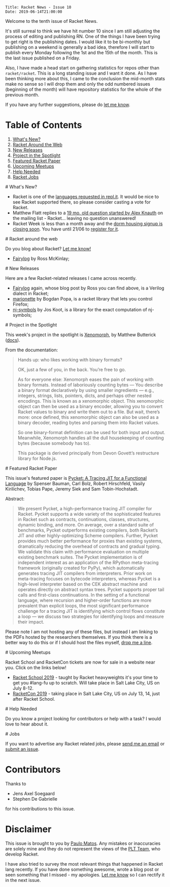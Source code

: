     Title: Racket News - Issue 10
    Date: 2019-06-14T21:00:00

Welcome to the tenth issue of Racket News.

It's still surreal to think we have hit number 10 since I am still adjusting the process of editing and publishing RN. One of the things I have been trying to get right is the publishing dates. I would like it to be bi-monthly but publishing on a weekend is generally a bad idea, therefore I will start to publish every Monday following the 1st and the 15th of the month. This is the last issue published on a Friday.

Also, I have made a head start on gathering statistics for repos other than `racket/racket`. This is a long standing issue and I want it done. As I have been thinking more about this, I came to the conclusion the mid-month stats make no sense so I will drop them and only the odd numbered issues (beginning of the month) will have repository statistics for the whole of the previous month.

If you have any further suggestions, please do [let me know](mailto:pmatos@linki.tools).

# Table of Contents

1. [What's New?](#whatsnew)
2. [Racket Around the Web](#aroundtheweb)
3. [New Releases](#newreleases)
4. [Project in the Spotlight](#spotlight)
5. [Featured Racket Paper](#featuredpaper)
6. [Upcoming Meetups](#meetups)
7. [Help Needed](#helpneeded)
8. [Racket Jobs](#jobs)

<div id='whatsnew'/>
# What's New?

* Racket is one of the [languages requested in repl.it](https://repl.it/language-requests/p/racket). It would be nice to see Racket supported there, so please consider casting a vote for Racket.
* Matthew Flatt replies to a [19 mo. old question started by Alex Knauth](https://groups.google.com/d/msg/racket-users/jhRmKkPTl-M/waaFsej3BAAJ) on the mailing list - Racket... leaving no question unanswered! 
* Racket Week is less than a month away and the [dorm housing signup is closing soon](https://groups.google.com/d/msg/racket-users/UNn7pH0j_8U/O9tTbwSuBQAJ). You have until 21/06 to [register for it](https://school.racket-lang.org/#housing).

<div id='aroundtheweb'/>
# Racket around the web

Do you blog about Racket? [Let me know!](mailto:pmatos@linki.tools)

* [Fairylog](http://pinksquirrellabs.com/blog/2019/04/17/fairylog/) by Ross McKinlay;


<div id='newreleases'/>
# New Releases

Here are a few Racket-related releases I came across recently.

* [Fairylog](https://github.com/pezipink/fairylog) again, whose blog post by Ross you can find above, is a Verilog dialect in Racket;
* [marionette](https://github.com/bogdanp/marionette) by Bogdan Popa, is a racket library that lets you control Firefox;
* [nj-symbols](https://github.com/joskoot/nj-symbols) by Jos Koot, is a library for the exact computation of nj-symbols;

<div id='spotlight'/>
# Project in the Spotlight

This week's project in the spotlight is [Xenomorph](https://github.com/mbutterick/xenomorph), by Matthew Butterick ([docs](https://docs.racket-lang.org/xenomorph/)).

From the documentation:

> Hands up: who likes working with binary formats?
> 
> OK, just a few of you, in the back. You’re free to go.
> 
> As for everyone else: Xenomorph eases the pain of working with binary formats. Instead of laboriously counting bytes — You describe a binary format declaratively by using smaller ingredients — e.g., integers, strings, lists, pointers, dicts, and perhaps other nested encodings. This is known as a xenomorphic object. This xenomorphic object can then be used as a binary encoder, allowing you to convert Racket values to binary and write them out to a file. But wait, there’s more: once defined, this xenomorphic object can also be used as a binary decoder, reading bytes and parsing them into Racket values.
> 
> So one binary-format definition can be used for both input and output. Meanwhile, Xenomorph handles all the dull housekeeping of counting bytes (because somebody has to).
> 
> This package is derived principally from Devon Govett’s restructure library for Node.js.

<div id='featuredpaper'/>
# Featured Racket Paper

This issue's featured paper is [Pycket: A Tracing JIT for a Functional Language](https://www.ccs.neu.edu/home/samth/pycket-draft.pdf) by Spenser Bauman, Carl Bolz, Robert Hirschfeld, Vasily Kirilichev, Tobias Pape, Jeremy Siek and Sam Tobin-Hochstadt.

Abstract:

> We present Pycket, a high-performance tracing JIT compiler for Racket. Pycket supports a wide variety of the sophisticated features in Racket such as contracts, continuations, classes, structures, dynamic binding, and more. On average, over a standard suite of benchmarks, Pycket outperforms existing compilers, both Racket’s JIT and other highly-optimizing Scheme compilers. Further, Pycket provides much better performance for proxies than existing systems, dramatically reducing the overhead of contracts and gradual typing. We validate this claim with performance evaluation on multiple existing benchmark suites. 
> The Pycket implementation is of independent interest as an application of the RPython meta-tracing framework (originally created for PyPy), which automatically generates tracing JIT compilers from interpreters. Prior work on meta-tracing focuses on bytecode interpreters, whereas Pycket is a high-level interpreter based on the CEK abstract machine and operates directly on abstract syntax trees. Pycket supports proper tail calls and first-class continuations. In the setting of a functional language, where recursion and higher-order functions are more prevalent than explicit loops, the most significant performance challenge for a tracing JIT is identifying which control flows constitute a loop — we discuss two strategies for identifying loops and measure their impact.

Please note I am not hosting any of these files, but instead I am linking to the PDFs hosted by the researchers themselves. If you think there is a better way to do this or if I should host the files myself, [drop me a line](mailto:pmatos@linki.tools).

<div id='meetups'/>
# Upcoming Meetups

Racket School and RacketCon tickets are now for sale in a website near you. Click on the links below!

* [Racket School 2019](https://school.racket-lang.org/) - taught by Racket heavyweights it's your time to get you #lang-fu up to scratch. Will take place in Salt Lake City, US on July 8-12.
* [RacketCon 2019](https://con.racket-lang.org/) - taking place in Salt Lake City, US on July 13, 14, just after Racket School.

<div id='helpneeded'/>
# Help Needed

Do you know a project looking for contributors or help with a task? I would love to hear about it.


<div id='jobs'/>
# Jobs

If you want to advertise any Racket related jobs, please [send me an email](mailto:pmatos@linki.tools) or [submit an issue](https://github.com/racket-news/racket-news.github.io-src/issues).


# Contributors

Thanks to 

* Jens Axel Soegaard
* Stephen De Gabrielle

for his contributions to this issue.

# Disclaimer

This issue is brought to you by [Paulo Matos](mailto:pmatos@linki.tools). Any mistakes or inaccuracies are solely mine and
they do not represent the views of the [PLT Team](http://www.racket-lang.org/team.html), who develop Racket.

I have also tried to survey the most relevant things that happened in Racket lang recently. If you have done something awesome, wrote a blog post or seen something that I missed - my apologies. [Let me know](mailto:pmatos@linki.tools) so I can rectify it in the next issue.
